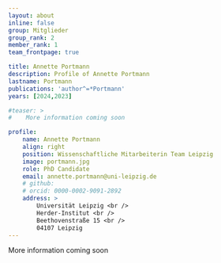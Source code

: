 ```yaml
---
layout: about
inline: false
group: Mitglieder
group_rank: 2
member_rank: 1
team_frontpage: true

title: Annette Portmann
description: Profile of Annette Portmann
lastname: Portmann
publications: 'author^=*Portmann'
years: [2024,2023]

#teaser: >
#    More information coming soon

profile:
    name: Annette Portmann
    align: right
    position: Wissenschaftliche Mitarbeiterin Team Leipzig
    image: portmann.jpg
    role: PhD Candidate
    email: annette.portmann@uni-leipzig.de
    # github:
    # orcid: 0000-0002-9091-2892
    address: >
        Universität Leipzig <br />
        Herder-Institut <br />
        Beethovenstraße 15 <br />
        04107 Leipzig
---
```


More information coming soon
